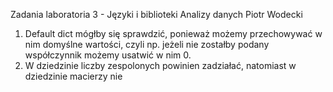 Zadania laboratoria 3 - Języki i biblioteki Analizy danych
Piotr Wodecki

1. Default dict mógłby się sprawdzić, ponieważ możemy przechowywać w nim domyślne wartości, czyli np. jeżeli nie zostałby podany współczynnik możemy usatwić w nim 0.
2. W dziedzinie liczby zespolonych powinien zadziałać, natomiast w dziedzinie macierzy nie

